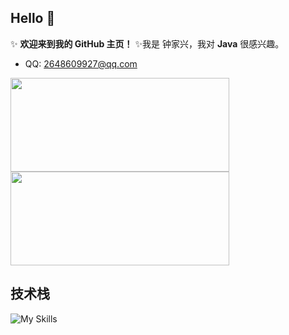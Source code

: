 ## Hello 👋 

✨ **欢迎来到我的 GitHub 主页！** 
✨我是 钟家兴，我对 **Java** 很感兴趣。

- QQ: 2648609927@qq.com


<a href="https://github.com/zjxzjw">
  <img width=350 height=150 src="https://github-readme-stats.vercel.app/api?username=zjxzjw&show_icons=true&count_private=true" />
  <img width=350 height=150 src="https://github-readme-stats.vercel.app/api/top-langs?username=zjxzjw&layout=compact&langs_count=8" />
</a>

## 技术栈

![My Skills](https://skillicons.dev/icons?i=java,spring,mysql,js,vue,docker,git,github)
